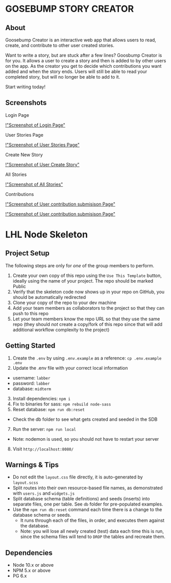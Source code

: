 GOSEBUMP STORY CREATOR
==============

## About

Goosebump Creator is an interactive web app that allows users to read, create, and contribute to other user created stories.

Want to write a story, but are stuck after a few lines? Goosbump Creator is for you.  It allows a user to create a story and then is added to by other users on the app. As the creator you get to decide which contributions you want added and when the story ends. Users will still be able to read your completed story, but will no longer be able to add to it.

Start writing today!

## Screenshots

Login Page

[!"Screenshot of Login Page"](https://github.com/Shraddha-Naidu/Midterm_Project/blob/master/docs/Login%20Page.png)

User Stories Page

[!"Screenshot of User Stories Page"](https://github.com/Shraddha-Naidu/Midterm_Project/blob/master/docs/UserStoriesPage.png)

Create New Story

[!"Screenshot of User Create Story"](https://github.com/Shraddha-Naidu/Midterm_Project/blob/master/docs/UserStoriesPage.png)


All Stories

[!"Screenshot of All Stories"]()

Contributions

[!"Screenshot of User contribution submisison Page"](https://github.com/Shraddha-Naidu/Midterm_Project/blob/master/docs/UserStoryPagew:ContributionSubmissions.png)

[!"Screenshot of User contribution submisison Page"](https://github.com/Shraddha-Naidu/Midterm_Project/blob/master/docs/SumittedContributionsForStory.png)





LHL Node Skeleton
=========

## Project Setup

The following steps are only for _one_ of the group members to perform.

1. Create your own copy of this repo using the `Use This Template` button, ideally using the name of your project. The repo should be marked Public
2. Verify that the skeleton code now shows up in your repo on GitHub, you should be automatically redirected
3. Clone your copy of the repo to your dev machine
4. Add your team members as collaborators to the project so that they can push to this repo
5. Let your team members know the repo URL so that they use the same repo (they should _not_ create a copy/fork of this repo since that will add additional workflow complexity to the project)


## Getting Started

1. Create the `.env` by using `.env.example` as a reference: `cp .env.example .env`
2. Update the .env file with your correct local information 
  - username: `labber` 
  - password: `labber` 
  - database: `midterm`
3. Install dependencies: `npm i`
4. Fix to binaries for sass: `npm rebuild node-sass`
5. Reset database: `npm run db:reset`
  - Check the db folder to see what gets created and seeded in the SDB
7. Run the server: `npm run local`
  - Note: nodemon is used, so you should not have to restart your server
8. Visit `http://localhost:8080/`

## Warnings & Tips

- Do not edit the `layout.css` file directly, it is auto-generated by `layout.scss`
- Split routes into their own resource-based file names, as demonstrated with `users.js` and `widgets.js`
- Split database schema (table definitions) and seeds (inserts) into separate files, one per table. See `db` folder for pre-populated examples. 
- Use the `npm run db:reset` command each time there is a change to the database schema or seeds. 
  - It runs through each of the files, in order, and executes them against the database. 
  - Note: you will lose all newly created (test) data each time this is run, since the schema files will tend to `DROP` the tables and recreate them.

## Dependencies

- Node 10.x or above
- NPM 5.x or above
- PG 6.x
